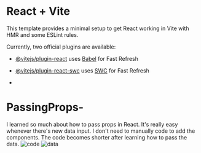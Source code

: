 # React + Vite

This template provides a minimal setup to get React working in Vite with HMR and some ESLint rules.

Currently, two official plugins are available:

- [@vitejs/plugin-react](https://github.com/vitejs/vite-plugin-react/blob/main/packages/plugin-react/README.md) uses [Babel](https://babeljs.io/) for Fast Refresh
- [@vitejs/plugin-react-swc](https://github.com/vitejs/vite-plugin-react-swc) uses [SWC](https://swc.rs/) for Fast Refresh

- 
# PassingProps-
 I learned so much about how to pass props in React. It's really easy whenever there's new data input. I don't need to manually code to add the components. The code becomes shorter after learning how to pass the data.
 ![code](https://github.com/Hafizshkr/PassingProps-/assets/103745630/f6ed6460-ff0b-4d7c-b911-49a8298270b2)
 ![data](https://github.com/Hafizshkr/PassingProps-/assets/103745630/018d2566-b3c9-4b01-9ad9-0bf7fb2c49c5)

 
